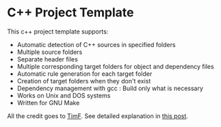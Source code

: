 # C++ Project Template

This c++ project template supports:

* Automatic detection of C++ sources in specified folders
* Multiple source folders
* Separate header files
* Multiple corresponding target folders for object and dependency files
* Automatic rule generation for each target folder
* Creation of target folders when they don't exist
* Dependency management with gcc : Build only what is necessary
* Works on Unix and DOS systems
* Written for GNU Make

All the credit goes to [TimF](http://stackoverflow.com/users/6413048/timf). See detailed explanation
in [this post](http://stackoverflow.com/a/39033569).
